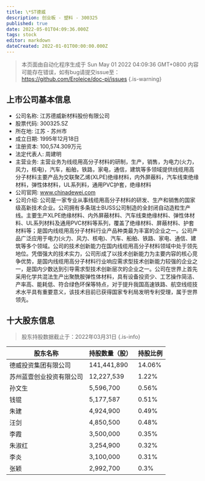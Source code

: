 ```yaml
---
title: \*ST德威
description: 创业板 - 塑料 - 300325
published: true
date: 2022-05-01T04:09:36.000Z
tags: stock
editor: markdown
dateCreated: 2022-01-01T00:00:00.000Z
---
```


> 本页面由自动化程序生成于 Sun May 01 2022 04:09:36 GMT+0800
> 内容可能存在错误，如有bug请提交issue至：https://github.com/Eroleice/doc-pi/issues
{.is-warning}

## 上市公司基本信息
- 公司名称: 江苏德威新材料股份有限公司
- 股票代码: 300325.SZ
- 所在地: 江苏 - 苏州市
- 成立日期: 1995年12月18日
- 注册资本: 100,574.309万元
- 法定代表人: 周建明
- 主营业务: 主营业务为线缆用高分子材料的研制，生产，销售，为电力(火力，风力，核电)，汽车，船舶，铁路，家电，通信，建筑等多领域提供线缆用高分子材料主要产品为交联聚乙烯(XLPE)绝缘材料，内外屏蔽料，汽车线束绝缘材料，弹性体材料，UL系列料，通用PVC护套，绝缘材料
- 公司官网: www.chinadewei.com
- 公司介绍: 公司是一家专业从事线缆用高分子材料的研发、生产和销售的国家级高新技术企业。公司拥有多条瑞士BUSS公司制造的全封闭自动造粒生产线。主要生产XLPE绝缘材料、内外屏蔽材料、汽车线束绝缘材料、弹性体材料、UL系列材料及通用PVC材料等系列，覆盖了绝缘材料、屏蔽材料、护套材料等；是国内线缆用高分子材料行业产品种类最为丰富的企业之一。公司产品广泛应用于电力(火力、风力、核电)、汽车、船舶、铁路、家电、通信、建筑等多个领域。公司的技术创新能力在国内线缆用高分子材料领域中处于领先地位。凭借强大的技术实力，公司形成了以技术创新能力为主要内容的核心竞争优势，是国内线缆用高分子材料行业响应需求型技术创新能力较强的企业之一，是国内少数达到引导需求型技术创新层次的企业之一。公司在世界上首先采用化学共混法生产出聚酰胺弹性体材料，具有设备投资少、工艺操作简洁、产率高、能耗低、符合绿色环保等特点，对于提升我国高速铁路、航空线缆技术水平具有重要意义，该技术目前已获得国家专利局发明专利受理，属于世界领先。


## 十大股东信息
> 股东持股数据截止于：2022年03月31日
{.is-info}

| 股东名称 | 持股数量（股） | 持股比例 |
| --- | --- | --- |
| 德威投资集团有限公司 | 141,441,890 | 14.06% |
| 苏州蓝壹创业投资有限公司 | 12,227,539 | 1.22% |
| 孙文生 | 5,596,700 | 0.56% |
| 钱锟 | 5,177,587 | 0.51% |
| 朱建 | 4,924,900 | 0.49% |
| 汪剑 | 4,850,500 | 0.48% |
| 李霞 | 3,500,000 | 0.35% |
| 朱淑红 | 3,254,900 | 0.32% |
| 李炎 | 3,100,000 | 0.31% |
| 张颖 | 2,992,700 | 0.3% |




